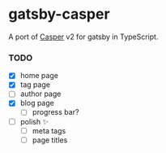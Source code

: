 # gatsby-casper

A port of [Casper](https://github.com/TryGhost/Casper) v2 for gatsby in TypeScript.


### TODO
- [x] home page
- [x] tag page
- [ ] author page
- [x] blog page
  - [ ] progress bar?
- [ ] polish ✨
  - [ ] meta tags
  - [ ] page titles
